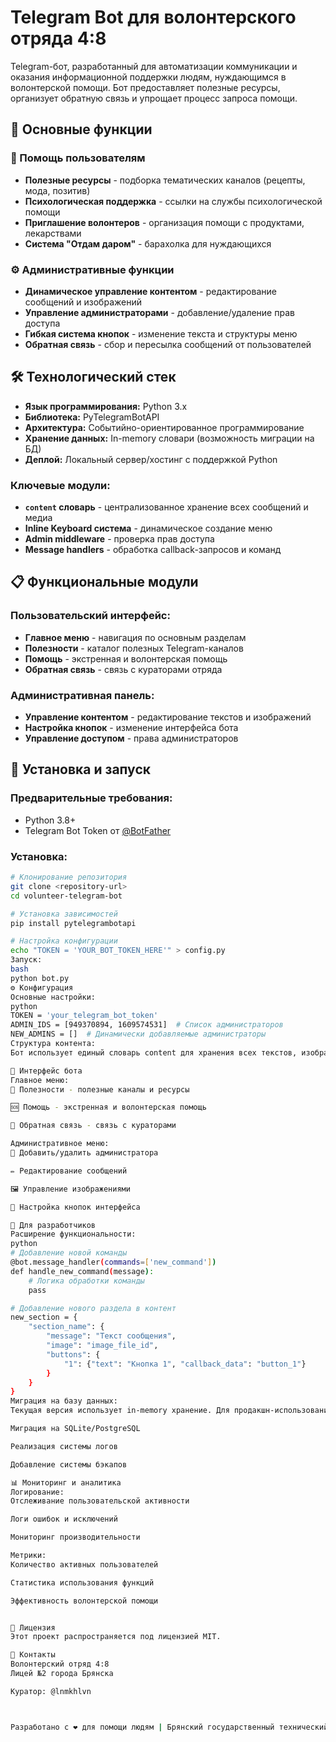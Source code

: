 # Telegram Bot для волонтерского отряда 4:8


Telegram-бот, разработанный для автоматизации коммуникации и оказания информационной поддержки людям, нуждающимся в волонтерской помощи. Бот предоставляет полезные ресурсы, организует обратную связь и упрощает процесс запроса помощи.

## 🎯 Основные функции

### 🤝 Помощь пользователям
- **Полезные ресурсы** - подборка тематических каналов (рецепты, мода, позитив)
- **Психологическая поддержка** - ссылки на службы психологической помощи
- **Приглашение волонтеров** - организация помощи с продуктами, лекарствами
- **Система "Отдам даром"** - барахолка для нуждающихся

### ⚙️ Административные функции
- **Динамическое управление контентом** - редактирование сообщений и изображений
- **Управление администраторами** - добавление/удаление прав доступа
- **Гибкая система кнопок** - изменение текста и структуры меню
- **Обратная связь** - сбор и пересылка сообщений от пользователей

## 🛠 Технологический стек

- **Язык программирования:** Python 3.x
- **Библиотека:** PyTelegramBotAPI
- **Архитектура:** Событийно-ориентированное программирование
- **Хранение данных:** In-memory словари (возможность миграции на БД)
- **Деплой:** Локальный сервер/хостинг с поддержкой Python


### Ключевые модули:
- **`content` словарь** - централизованное хранение всех сообщений и медиа
- **Inline Keyboard система** - динамическое создание меню
- **Admin middleware** - проверка прав доступа
- **Message handlers** - обработка callback-запросов и команд

## 📋 Функциональные модули

### Пользовательский интерфейс:
- **Главное меню** - навигация по основным разделам
- **Полезности** - каталог полезных Telegram-каналов
- **Помощь** - экстренная и волонтерская помощь
- **Обратная связь** - связь с кураторами отряда

### Административная панель:
- **Управление контентом** - редактирование текстов и изображений
- **Настройка кнопок** - изменение интерфейса бота
- **Управление доступом** - права администраторов

## 🚀 Установка и запуск

### Предварительные требования:
- Python 3.8+
- Telegram Bot Token от [@BotFather](https://t.me/BotFather)

### Установка:
```bash
# Клонирование репозитория
git clone <repository-url>
cd volunteer-telegram-bot

# Установка зависимостей
pip install pytelegrambotapi

# Настройка конфигурации
echo "TOKEN = 'YOUR_BOT_TOKEN_HERE'" > config.py
Запуск:
bash
python bot.py
⚙️ Конфигурация
Основные настройки:
python
TOKEN = 'your_telegram_bot_token'
ADMIN_IDS = [949370894, 1609574531]  # Список администраторов
NEW_ADMINS = []  # Динамически добавляемые администраторы
Структура контента:
Бот использует единый словарь content для хранения всех текстов, изображений и структуры меню, что позволяет легко редактировать контент без изменения кода.

🎨 Интерфейс бота
Главное меню:
📡 Полезности - полезные каналы и ресурсы

🆘 Помощь - экстренная и волонтерская помощь

💬 Обратная связь - связь с кураторами

Административное меню:
👥 Добавить/удалить администратора

✏️ Редактирование сообщений

🖼 Управление изображениями

🔘 Настройка кнопок интерфейса

🔧 Для разработчиков
Расширение функциональности:
python
# Добавление новой команды
@bot.message_handler(commands=['new_command'])
def handle_new_command(message):
    # Логика обработки команды
    pass

# Добавление нового раздела в контент
new_section = {
    "section_name": {
        "message": "Текст сообщения",
        "image": "image_file_id",
        "buttons": {
            "1": {"text": "Кнопка 1", "callback_data": "button_1"}
        }
    }
}
Миграция на базу данных:
Текущая версия использует in-memory хранение. Для продакшн-использования рекомендуется:

Миграция на SQLite/PostgreSQL

Реализация системы логов

Добавление системы бэкапов

📊 Мониторинг и аналитика
Логирование:
Отслеживание пользовательской активности

Логи ошибок и исключений

Мониторинг производительности

Метрики:
Количество активных пользователей

Статистика использования функций

Эффективность волонтерской помощи


📄 Лицензия
Этот проект распространяется под лицензией MIT.

👥 Контакты
Волонтерский отряд 4:8
Лицей №2 города Брянска

Куратор: @lnmkhlvn



Разработано с ❤️ для помощи людям | Брянский государственный технический университет
